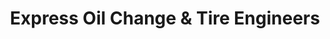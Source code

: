 ---
title: "Express Oil Change & Tire Engineers"
url: /foley/express-oil-change-and-tire-engineers/
shop: tyres
---
